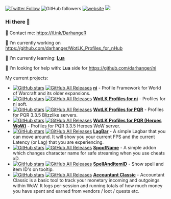 [![Twitter Follow](https://img.shields.io/twitter/follow/darhanger?label=Follow)](https://twitter.com/intent/follow?screen_name=darhanger)
![GitHub followers](https://img.shields.io/github/followers/darhanger?label=Follow&style=social)
[![website](https://img.shields.io/badge/Website-46a2f1.svg?&style=flat-square&logo=Google-Chrome&logoColor=white&link=https://anmolsingh.me/)](https://il.ink/DarhangeR/)
![](https://visitor-badge.glitch.me/badge?page_id=darhanger.darhanger)

### Hi there 👋
📧 Contact me: https://il.ink/DarhangeR

🔭 I’m currently working on https://github.com/darhanger/WotLK_Profiles_for_nHub

🌱 I’m currently learning: **[Lua](https://www.lua.org/)**

🤔 I’m looking for help with: **Lua** side for https://github.com/darhanger/ni

My current projects:
- [![GitHub stars](https://img.shields.io/github/stars/darhanger/ni.svg)](https://github.com/darhanger/ni)
[![GitHub All Releases](https://img.shields.io/github/downloads/darhanger/ni/total.svg)](https://github.com/darhanger/ni/releases)
 [**ni**](https://github.com/darhanger/ni)  - Profile Framework for World of Warcraft and its older expansions.
- [![GitHub stars](https://img.shields.io/github/stars/darhanger/WotLK_Profiles_for_nHub.svg)](https://github.com/darhanger/WotLK_Profiles_for_nHub)
[![GitHub All Releases](https://img.shields.io/github/downloads/darhanger/WotLK_Profiles_for_nHub/total.svg)](https://github.com/darhanger/WotLK_Profiles_for_nHub/releases)
 [**WotLK Profiles for ni**](https://github.com/darhanger/WotLK_Profiles_for_nHub)  - Profiles for ni soft.
- [![GitHub stars](https://img.shields.io/github/stars/darhanger/PQR_DarhangeR_3.3.5a.svg)](https://github.com/darhanger/PQR_DarhangeR_3.3.5a)
[![GitHub All Releases](https://img.shields.io/github/downloads/darhanger/PQR_DarhangeR_3.3.5a/total.svg)](https://github.com/darhanger/PQR_DarhangeR_3.3.5a/releases)
 [**WotLK Profiles for PQR**](https://github.com/darhanger/PQR_DarhangeR_3.3.5a)  - Profiles for PQR 3.3.5 Blizzlike servers.
- [![GitHub stars](https://img.shields.io/github/stars/darhanger/PQR_H-WoW.svg)](https://github.com/darhanger/PQR_H-WoW)
[![GitHub All Releases](https://img.shields.io/github/downloads/darhanger/PQR_H-WoW/total.svg)](https://github.com/darhanger/PQR_H-WoW/releases)
 [**WotLK Profiles for PQR (Heroes WoW)**](https://github.com/darhanger/PQR_H-WoW)  - Profiles for PQR 3.3.5 Heroes WoW server.
- [![GitHub stars](https://img.shields.io/github/stars/darhanger/LagBar.svg)](https://github.com/darhanger/LagBar)
[![GitHub All Releases](https://img.shields.io/github/downloads/darhanger/LagBar/total.svg)](https://github.com/darhanger/LagBar/releases)
 [**LagBar**](https://github.com/darhanger/LagBar)  - A simple Lagbar that you can move around. It will show you your current FPS and the current Latency (or Lag) that you are experiencing.
 - [![GitHub stars](https://img.shields.io/github/stars/darhanger/SpoofName.svg)](https://github.com/darhanger/SpoofName)
[![GitHub All Releases](https://img.shields.io/github/downloads/darhanger/SpoofName/total.svg)](https://github.com/darhanger/SpoofName/releases)
 [**SpoofName**](https://github.com/darhanger/SpoofName)  - A simple addon which changes character name for safe streaming when you use cheats xD.
 - [![GitHub stars](https://img.shields.io/github/stars/darhanger/SpellAndItemID.svg)](https://github.com/darhanger/SpellAndItemID)
[![GitHub All Releases](https://img.shields.io/github/downloads/darhanger/SpellAndItemID/total.svg)](https://github.com/darhanger/SpellAndItemID/releases)
 [**SpellAndItemID**](https://github.com/darhanger/SpellAndItemID)  - Show spell and item ID's on tooltip.
  - [![GitHub stars](https://img.shields.io/github/stars/darhanger/Accountant_Classic.svg)](https://github.com/darhanger/Accountant_Classic)
[![GitHub All Releases](https://img.shields.io/github/downloads/darhanger/Accountant_Classic/total.svg)](https://github.com/darhanger/Accountant_Classic/releases)
 [**Accountant Classic**](https://github.com/darhanger/Accountant_Classic)  - Accountant Classic is a basic tool to track your monetary incoming and outgoings within WoW. It logs per-session and running totals of how much money you have spent and earned from vendors / loot / quests etc.
